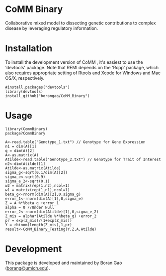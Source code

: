 CoMM Binary
===
Collaborative mixed model to dissecting genetic contributions to complex disease by leveraging regulatory information.

Installation 
===========

To install the development version of CoMM , it's easiest to use the 'devtools' package. Note that REMI depends on the 'Rcpp' package, which also requires appropriate setting of Rtools and Xcode for Windows and Mac OS/X, respectively.

```
#install.packages("devtools")
library(devtools)
install_github("borangao/CoMM_Binary")
```

Usage
===========
```
library(CommBinary)
package?CommBinary

A<-read.table("Genotype_1.txt") // Genotype for Gene Expression
n1 = dim(A)[1]
q = dim(A)[2]
A<-as.matrix(A)
Atilde<-read.table("Genotype_2.txt") // Genotype for Trait of Interest
n2<-dim(Atilde)[1]
Atilde<-as.matrix(Atilde) 
sigma_g<-sqrt(0.1/dim(A)[2])
sigma_e<-sqrt(0.9)
sigma_e_2<-sqrt(0.1)
w2 = matrix(rep(1,n2),ncol=1)
w1 = matrix(rep(1,n1),ncol=1)
beta_g<-rnorm(dim(A)[2],0,sigma_g) 
error_1<-rnorm(dim(A)[1],0,sigma_e)
Z = A %*%beta_g +error_1
alpha = 0 //Under Null
error_2<-rnorm(dim(Atilde)[1],0,sigma_e_2)
Z_mis = alpha*(Atilde %*%beta_g) +error_2
pr = exp(Z_mis)/(1+exp(Z_mis))
Y = rbinom(length(Z_mis),1,pr)
result<-CoMM_Binary_Testing(Y,Z,A,Atilde)
```
Development
===========

This package is developed and maintained by Boran Gao (borang@umich.edu).
